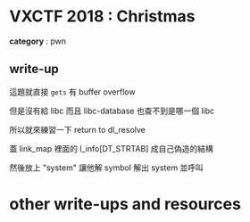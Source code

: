 # VXCTF 2018 : Christmas

**category** : pwn

## write-up

這題就直接 `gets` 有 buffer overflow

但是沒有給 libc 而且 libc-database 也查不到是哪一個 libc

所以就來練習一下 return to dl_resolve

蓋 link_map 裡面的 l_info[DT_STRTAB] 成自己偽造的結構

然後放上 "system" 讓他解 symbol 解出 system 並呼叫

# other write-ups and resources


